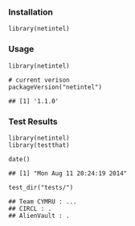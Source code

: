 ### Installation

``` {.r}
library(netintel)
```

### Usage

``` {.r}
library(netintel)

# current verison
packageVersion("netintel")
```

    ## [1] '1.1.0'

### Test Results

``` {.r}
library(netintel)
library(testthat)

date()
```

    ## [1] "Mon Aug 11 20:24:19 2014"

``` {.r}
test_dir("tests/")
```

    ## Team CYMRU : ...
    ## CIRCL : .
    ## AlienVault : .
